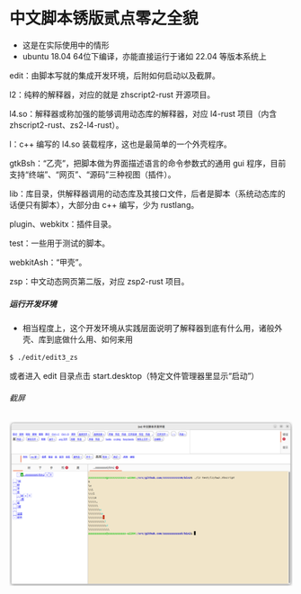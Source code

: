 # 中文脚本锈版贰点零之全貌

* 这是在实际使用中的情形
* ubuntu 18.04 64位下编译，亦能直接运行于诸如 22.04 等版本系统上

edit：由脚本写就的集成开发环境，后附如何启动以及截屏。

l2：纯粹的解释器，对应的就是 zhscript2-rust 开源项目。

l4.so：解释器或称加强的能够调用动态库的解释器，对应 l4-rust 项目（内含 zhscript2-rust、zs2-l4-rust）。

l：c++ 编写的 l4.so 装载程序，这也是最简单的一个外壳程序。

gtkBsh：“乙壳”，把脚本做为界面描述语言的命令参数式的通用 gui 程序，目前支持“终端”、“网页”、“源码”三种视图（插件）。

lib：库目录，供解释器调用的动态库及其接口文件，后者是脚本（系统动态库的话便只有脚本），大部分由 c++ 编写，少为 rustlang。

plugin、webkitx：插件目录。

test：一些用于测试的脚本。

webkitAsh：“甲壳”。

zsp：中文动态网页第二版，对应 zsp2-rust 项目。

##### 运行开发环境

* 相当程度上，这个开发环境从实践层面说明了解释器到底有什么用，诸般外壳、库到底做什么用、如何来用

```bash
$ ./edit/edit3_zs
```

或者进入 edit 目录点击 start.desktop（特定文件管理器里显示“启动”）

###### 截屏
![](readme.png)


